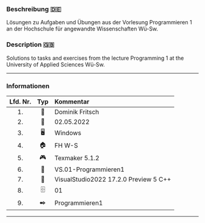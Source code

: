 ### Beschreibung :de:
Lösungen zu Aufgaben und Übungen aus der Vorlesung Programmieren 1 an der Hochschule für angewandte Wissenschaften Wü-Sw.

### Description :gb:
Solutions to tasks and exercises from the lecture Programming 1 at the University of Applied Sciences Wü-Sw.

---

### Informationen

| Lfd. Nr. | Typ | Kommentar |
| :---: | :---: | :--- |
| 1. | :bearded_person: | Dominik Fritsch |
| 2. | :date: | 02.05.2022 |
| 3. | :desktop_computer: | Windows |
| 4. | :house: | FH W-S |
| 5. | :video_game: | Texmaker 5.1.2 |
| 6. | :floppy_disk: | VS.01-Programmieren1 |
| 7. | :postbox: | VisualStudio2022 17.2.0 Preview 5 C++ |
| 8. | :file_cabinet: | 01 |
| 9. | :black_nib: | Programmieren1 |

---